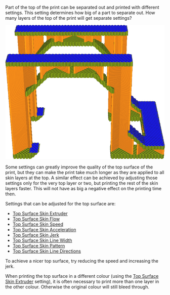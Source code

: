 Part of the top of the print can be separated out and printed with different settings. This setting determines how big of a part to separate out. How many layers of the top of the print will get separate settings?

![The highest layer of the top is printed slower (blue) than the rest of the skin (green)](../../../articles/images/roofing_layer_count.png)

Some settings can greatly improve the quality of the top surface of the print, but they can make the print take much longer as they are applied to all skin layers at the top. A similar effect can be achieved by adjusting those settings only for the very top layer or two, but printing the rest of the skin layers faster. This will not have as big a negative effect on the printing time then.

Settings that can be adjusted for the top surface are:
* [Top Surface Skin Extruder](roofing_extruder_nr.md)
* [Top Surface Skin Flow](../material/roofing_material_flow.md)
* [Top Surface Skin Speed](../speed/speed_roofing.md)
* [Top Surface Skin Acceleration](../speed/acceleration_roofing.md)
* [Top Surface Skin Jerk](../speed/jerk_roofing.md)
* [Top Surface Skin Line Width](../experimental/roofing_line_width.md)
* [Top Surface Skin Pattern](../experimental/roofing_pattern.md)
* [Top Surface Skin Line Directions](../experimental/roofing_angles.md)

To achieve a nicer top surface, try reducing the speed and increasing the jerk.

When printing the top surface in a different colour (using the [Top Surface Skin Extruder](roofing_extruder_nr.md) setting), it is often necessary to print more than one layer in the other colour. Otherwise the original colour will still bleed through.